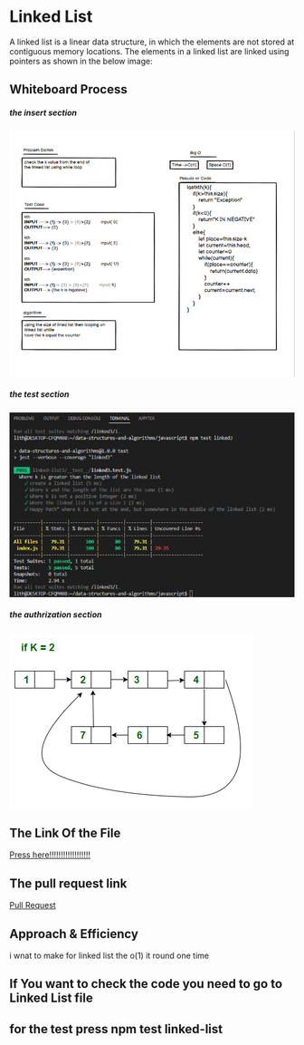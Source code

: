 # Linked List
A linked list is a linear data structure, in which the elements are not stored at contiguous memory locations. The elements in a linked list are linked using pointers as shown in the below image:
## Whiteboard Process
##### the insert section
![image](./wightbord.png)

##### the test section
![image](./test%20section.png)
##### the authrization section
![image](./outhrization.png)

## The Link Of the File
[Press here!!!!!!!!!!!!!!!!!!](https://github.com/lithhalim/data-structures-and-algorithms/tree/main/javascript/linked-list2)

## The pull request link
[Pull Request](https://github.com/lithhalim/data-structures-and-algorithms/pulls)
## Approach & Efficiency
i wnat to make for linked list the o(1) it round one time

## If You want to check the code you need to go to Linked List file 
## for the test press npm test linked-list



